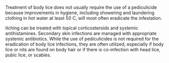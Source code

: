 Treatment of body lice does not usually require the use of a pediculicide because improvements in hygiene, including showering and laundering clothing in hot water at least 50 C, will most often eradicate the infestation.

Itching can be treated with topical corticosteroids and systemic antihistamines. Secondary skin infections are managed with appropriate systemic antibiotics. While the use of pediculicides is not required for the eradication of body lice infections, they are often utilized, especially if body lice or nits are found on body hair or if there is co-infection with head lice, pubic lice, or scabies.